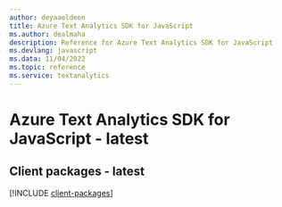 ```yaml
---
author: deyaaeldeen
title: Azure Text Analytics SDK for JavaScript
ms.author: dealmaha
description: Reference for Azure Text Analytics SDK for JavaScript
ms.devlang: javascript
ms.data: 11/04/2022
ms.topic: reference
ms.service: textanalytics
---
```

# Azure Text Analytics SDK for JavaScript - latest

## Client packages - latest
[!INCLUDE [client-packages](text-analytics-client-index.md)]